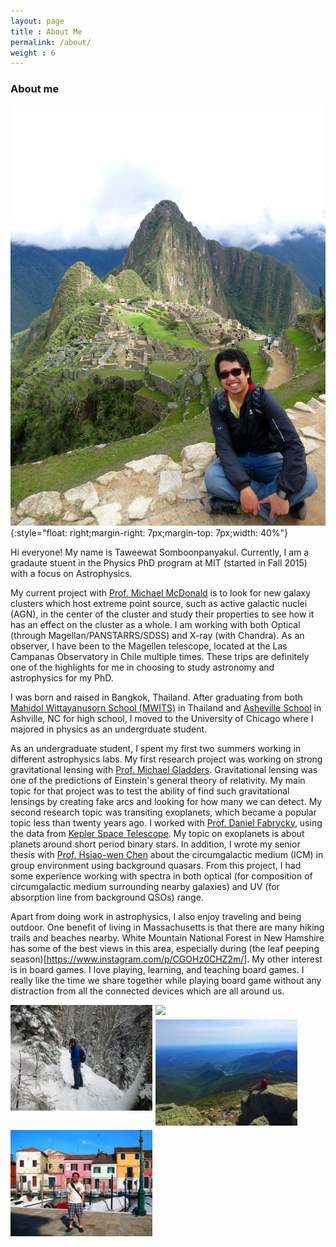 ```yaml
---
layout: page
title : About Me
permalink: /about/
weight : 6
---
```

<!-- 
<figure><center>
  <img width="500" src="/images/taweewat.jpg"/>
</center></figure> -->

<!--![Boston Skylines](/images/taweewat.jpg)-->

### About me
![Trip to Machu Picchu](/images/11_Machu_Picchu.jpg){:style="float: right;margin-right: 7px;margin-top: 7px;width: 40%"}

Hi everyone! My name is Taweewat Somboonpanyakul. Currently, I am a gradaute stuent in the Physics PhD program at MIT (started in Fall 2015) with a focus on Astrophysics. 

My current project with [Prof. Michael McDonald](http://space.mit.edu/~mcdonald/) is to look for new galaxy clusters which host extreme point source, such as active galactic nuclei (AGN), in the center of the cluster and study their properties to see how it has an effect on the cluster as a whole. I am working with both Optical (through Magellan/PANSTARRS/SDSS) and X-ray (with Chandra). As an observer, I have been to the Magellen telescope, located at the Las Campanas Observatory in Chile multiple times. These trips are definitely one of the highlights for me in choosing to study astronomy and astrophysics for my PhD.

I was born and raised in Bangkok, Thailand. After graduating from both [Mahidol Wittayanusorn School (MWITS)](https://www.mwit.ac.th/mwit-eng/) in Thailand and [Asheville School](http://www.ashevilleschool.org/) in Ashville, NC for high school, I moved to the University of Chicago where I majored in physics as an undergrduate student.

As an undergraduate student, I spent my first two summers working in different astrophysics labs. My first research project was working on strong gravitational lensing with [Prof. Michael Gladders](https://astro.uchicago.edu/people/michael-d-gladders.php). Gravitational lensing was one of the predictions of Einstein's general theory of relativity. My main topic for that project was to test the ability of find such gravitational lensings by creating fake arcs and looking for how many we can detect. My second research topic was transiting exoplanets, which became a popular topic less than twenty years ago. I worked with [Prof. Daniel Fabrycky](http://astro.uchicago.edu/~fabrycky/), using the data from [Kepler Space Telescope](http://kepler.nasa.gov/). My topic on exoplanets is about planets around short period binary stars. In addition, I wrote my senior thesis with [Prof. Hsiao-wen Chen](https://lambda.uchicago.edu/) about the circumgalactic medium (ICM) in group environment using background quasars. From this project, I had some experience working with spectra in both optical (for composition of circumgalactic medium surrounding nearby galaxies) and UV (for absorption line from background QSOs) range.

Apart from doing work in astrophysics, I also enjoy traveling and being outdoor. One benefit of living in Massachusetts is that there are many hiking trails and beaches nearby. White Mountain National Forest in New Hamshire has some of the best views in this area, especially during (the leaf peeping season)[https://www.instagram.com/p/CGOHz0CHZ2m/]. My other interest is in board games. I love playing, learning, and teaching board games. I really like the time we share together while playing board game without any distraction from all the connected devices which are all around us.
<br>

[<img src="/images/10_winter_hiking.jpg" style="float: left; width: 45%; margin-right: 1%; margin-bottom: 0.5em;">](/images/10_winter_hiking.jpg)
[<img src="/images/13_Falls.jpg" style="float: left; width: 45%; margin-right: 1%; margin-bottom: 0.5em;">](/images/13_Falls.jpg)
[<img src="/images/25_hiking.jpg" style="float: left; width: 45%; margin-right: 1%; margin-bottom: 0.5em;">](/images/25_hiking.jpg)
[<img src="/images/14_venice.jpg" style="float: left; width: 45%; margin-right: 1%; margin-bottom: 0.5em;">](/images/14_venice.jpg)
<p style="clear: both;"></p>
